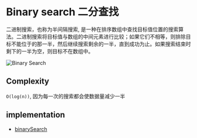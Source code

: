 # Binary search 二分查找

二进制搜索，也称为半间隔搜索, 是一种在排序数组中查找目标值位置的搜索算法。二进制搜索将目标值与数组的中间元素进行比较；如果它们不相等，则排除目标不能位于的那一半，然后继续搜索剩余的一半，直到成功为止。如果搜索结束时剩下的一半为空，则目标不在数组中。

![Binary Search](https://upload.wikimedia.org/wikipedia/commons/8/83/Binary_Search_Depiction.svg)

## Complexity

`O(log(n))`, 因为每一次的搜索都会使数据量减少一半

## implementation

- [binarySearch](./binarySearch.js)

